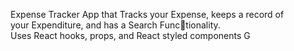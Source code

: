 Expense Tracker App
that Tracks your Expense, keeps a record of
<br>
your Expenditure, and has a Search Functionality.
<br>
Uses React hooks, props, and React
styled components G
